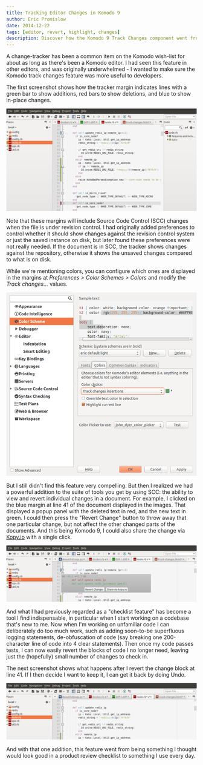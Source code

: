 ```yaml
---
title: Tracking Editor Changes in Komodo 9
author: Eric Promislow
date: 2014-12-22
tags: [editor, revert, highlight, changes]
description: Discover how the Komodo 9 Track Changes component went from a nice to have feature into a must-have!
---
```


A change-tracker has been a common item on the Komodo wish-list for about as
long as there's been a Komodo editor. I had seen this feature in other editors,
and was originally underwhelmed - I wanted to make sure the Komodo track changes
feature was more useful to developers.

The first screenshot shows how the tracker margin indicates lines with a green
bar to show additions, red bars to show deletions, and blue to show in-place
changes.

<img src="/assets/images/blog/2014-12/track-changes-01.png" alt="colored margins show which editor lines have changed">

Note that these margins will include Source Code Control (SCC) changes when the
file is under revision control. I had originally added preferences to control
whether it should show changes against the revision control system or just the
saved instance on disk, but later found these preferences were not really
needed. If the document is in SCC, the tracker shows changes against the
repository, otherwise it shows the unsaved changes compared to what is on disk.

While we're mentioning colors, you can configure which ones are displayed in
the margins at *Preferences > Color Schemes > Colors* and modify the *Track
changes...* values.

<img src="/assets/images/blog/2014-12/track-changes-colors.png" alt="preference colors">

But I still didn't find this feature very compelling. But then I realized we
had a powerful addition to the suite of tools you get by using SCC: the ability
to view and revert individual changes in a document. For example, I clicked on
the blue margin at line 41 of the document displayed in the images. That
displayed a popup panel with the deleted text in red, and the new text in
green. I could then press the "Revert Change" button to throw away that one
particular change, but not affect the other changed parts of the documents. And
this being Komodo 9, I could also share the change via
<a href="http://kopy.io/">Kopy.io</a> with a  single click.

<img src="/assets/images/blog/2014-12/show-change-03.png" alt="showing localized changes">

And what I had previously regarded as a "checklist feature" has become a tool I
find indispensable, in particular when I start working on a codebase that's new
to me. Now when I'm working on unfamiliar code I can deliberately do too much
work, such as adding soon-to-be superfluous logging statements, de-obfuscation
of code (say breaking one 200-character line of code into 4 clear statements).
Then once my code passes tests, I can now easily revert the blocks of code I no
longer need, leaving just the (hopefully) small number of changes to check in.

The next screenshot shows what happens after I revert the change block at
line 41.  If I then decide I want to keep it, I can get it back by doing Undo.
     
<img src="/assets/images/blog/2014-12/track-changes-04.png" alt="reverting a change">

And with that one addition, this feature went from being something I thought
would look good in a product review checklist to something I use every day.

